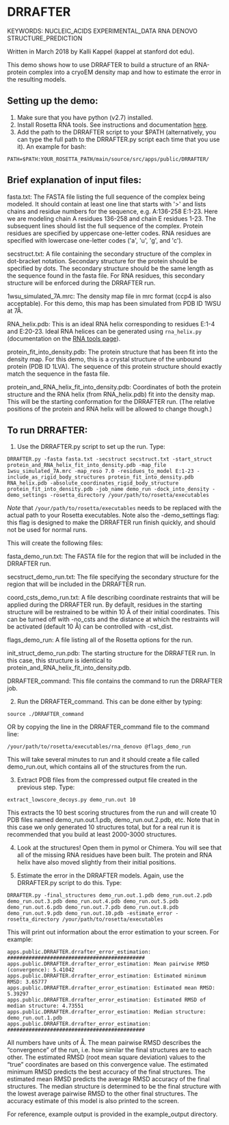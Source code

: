 DRRAFTER 
=====================================================================================

KEYWORDS: NUCLEIC_ACIDS EXPERIMENTAL_DATA RNA DENOVO STRUCTURE_PREDICTION  

Written in March 2018 by Kalli Kappel (kappel at stanford dot edu).  

This demo shows how to use DRRAFTER to build a structure of an RNA-protein complex into a cryoEM density map and how to estimate the error in the resulting models.  


## Setting up the demo:  

1. Make sure that you have python (v2.7) installed.
2. Install Rosetta RNA tools. See instructions and documentation [here](https://www.rosettacommons.org/docs/latest/application_documentation/rna/RNA-tools).
3. Add the path to the DRRAFTER script to your $PATH (alternatively, you can type the full path to the DRRAFTER.py script each time that you use it). An example for bash:
```
PATH=$PATH:YOUR_ROSETTA_PATH/main/source/src/apps/public/DRRAFTER/
```

## Brief explanation of input files:  

fasta.txt: The FASTA file listing the full sequence of the complex being modeled. It should contain at least one line that starts with '>' and lists chains and residue numbers for the sequence, e.g. A:136-258 E:1-23. Here we are modeling chain A residues 136-258 and chain E residues 1-23. The subsequent lines should list the full sequence of the complex. Protein residues are specified by uppercase one-letter codes. RNA residues are specified with lowercase one-letter codes ('a', 'u', 'g', and 'c').  

secstruct.txt: A file containing the secondary structure of the complex in dot-bracket notation. Secondary structure for the protein should be specified by dots. The secondary structure should be the same length as the sequence found in the fasta file. For RNA residues, this secondary structure will be enforced during the DRRAFTER run.  

1wsu_simulated_7A.mrc: The density map file in mrc format (ccp4 is also acceptable). For this demo, this map has been simulated from PDB ID 1WSU at 7Å.   

RNA_helix.pdb: This is an ideal RNA helix corresponding to residues E:1-4 and E:20-23. Ideal RNA helices can be generated using `rna_helix.py` (documentation on the [RNA tools page](https://www.rosettacommons.org/docs/latest/application_documentation/rna/RNA-tools)).  

protein_fit_into_density.pdb: The protein structure that has been fit into the density map. For this demo, this is a crystal structure of the unbound protein (PDB ID 1LVA). The sequence of this protein structure should exactly match the sequence in the fasta file.  

protein_and_RNA_helix_fit_into_density.pdb: Coordinates of both the protein structure and the RNA helix (from RNA_helix.pdb) fit into the density map. This will be the starting conformation for the DRRAFTER run. (The relative positions of the protein and RNA helix will be allowed to change though.)  


## To run DRRAFTER:

1. Use the DRRAFTER.py script to set up the run. Type:  
```
DRRAFTER.py -fasta fasta.txt -secstruct secstruct.txt -start_struct protein_and_RNA_helix_fit_into_density.pdb -map_file 1wsu_simulated_7A.mrc -map_reso 7.0 -residues_to_model E:1-23 -include_as_rigid_body_structures protein_fit_into_density.pdb RNA_helix.pdb -absolute_coordinates_rigid_body_structure protein_fit_into_density.pdb -job_name demo_run -dock_into_density -demo_settings -rosetta_directory /your/path/to/rosetta/executables
```

*Note* that `/your/path/to/rosetta/executables` needs to be replaced with the actual path to your Rosetta executables. Note also the -demo_settings flag: this flag is designed to make the DRRAFTER run finish quickly, and should not be used for normal runs.  

This will create the following files:  

fasta_demo_run.txt: The FASTA file for the region that will be included in the DRRAFTER run.   

secstruct_demo_run.txt: The file specifying the secondary structure for the region that will be included in the DRRAFTER run.  

coord_csts_demo_run.txt: A file describing coordinate restraints that will be applied during the DRRAFTER run. By default, residues in the starting structure will be restrained to be within 10 Å of their initial coordinates. This can be turned off with -no_csts and the distance at which the restraints will be activated (default 10 Å) can be controlled with -cst_dist.   

flags_demo_run: A file listing all of the Rosetta options for the run.  

init_struct_demo_run.pdb: The starting structure for the DRRAFTER run. In this case, this structure is identical to protein_and_RNA_helix_fit_into_density.pdb.  

DRRAFTER_command: This file contains the command to run the DRRAFTER job.  

2. Run the DRRAFTER_command. This can be done either by typing:  

```
source ./DRRAFTER_command
```

OR by copying the line in the DRRAFTER_command file to the command line:

```
/your/path/to/rosetta/executables/rna_denovo @flags_demo_run
```

This will take several minutes to run and it should create a file called demo_run.out, which contains all of the structures from the run.

3. Extract PDB files from the compressed output file created in the previous step. Type:  

```
extract_lowscore_decoys.py demo_run.out 10
```

This extracts the 10 best scoring structures from the run and will create 10 PDB files named demo_run.out.1.pdb, demo_run.out.2.pdb, etc. Note that in this case we only generated 10 structures total, but for a real run it is recommended that you build at least 2000-3000 structures.  

4. Look at the structures! Open them in pymol or Chimera. You will see that all of the missing RNA residues have been built. The protein and RNA helix have also moved slightly from their initial positions.  

5. Estimate the error in the DRRAFTER models. Again, use the DRRAFTER.py script to do this. Type:  

```
DRRAFTER.py -final_structures demo_run.out.1.pdb demo_run.out.2.pdb demo_run.out.3.pdb demo_run.out.4.pdb demo_run.out.5.pdb demo_run.out.6.pdb demo_run.out.7.pdb demo_run.out.8.pdb demo_run.out.9.pdb demo_run.out.10.pdb -estimate_error -rosetta_directory /your/path/to/rosetta/executables
```

This will print out information about the error estimation to your screen. For example:  

```
apps.public.DRRAFTER.drrafter_error_estimation: #############################################
apps.public.DRRAFTER.drrafter_error_estimation: Mean pairwise RMSD (convergence): 5.41042
apps.public.DRRAFTER.drrafter_error_estimation: Estimated minimum RMSD: 3.65777
apps.public.DRRAFTER.drrafter_error_estimation: Estimated mean RMSD: 5.39297
apps.public.DRRAFTER.drrafter_error_estimation: Estimated RMSD of median structure: 4.73551
apps.public.DRRAFTER.drrafter_error_estimation: Median structure: demo_run.out.1.pdb
apps.public.DRRAFTER.drrafter_error_estimation: #############################################
```

All numbers have units of Å. The mean pairwise RMSD describes the “convergence” of the run, i.e. how similar the final structures are to each other. The estimated RMSD (root mean square deviation) values to the “true” coordinates are based on this convergence value. The estimated minimum RMSD predicts the best accuracy of the final structures. The estimated mean RMSD predicts the average RMSD accuracy of the final structures. The median structure is determined to be the final structure with the lowest average pairwise RMSD to the other final structures. The accuracy estimate of this model is also printed to the screen.  

For reference, example output is provided in the example_output directory.   

